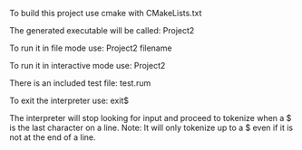 To build this project use cmake with CMakeLists.txt

The generated executable will be called: Project2

To run it in file mode use: Project2 filename

To run it in interactive mode use: Project2

There is an included test file: test.rum

To exit the interpreter use: exit$

The interpreter will stop looking for input and proceed to tokenize when a $ is the last character on a line. 
Note: It will only tokenize up to a $ even if it is not at the end of a line.